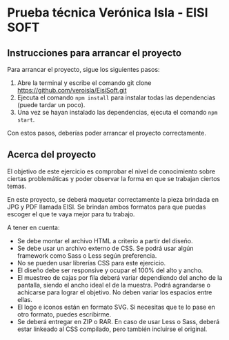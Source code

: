 # Prueba técnica Verónica Isla - EISI SOFT

## Instrucciones para arrancar el proyecto

Para arrancar el proyecto, sigue los siguientes pasos:

1. Abre la terminal y escribe el comando git clone https://github.com/veroisla/EisiSoft.git
2. Ejecuta el comando `npm install` para instalar todas las dependencias (puede
   tardar un poco).
3. Una vez se hayan instalado las dependencias, ejecuta el comando `npm start`.

Con estos pasos, deberías poder arrancar el proyecto correctamente.

## Acerca del proyecto

El objetivo de este ejercicio es comprobar el nivel de conocimiento sobre
ciertas problemáticas y poder observar la forma en que se trabajan ciertos
temas.

En este proyecto, se deberá maquetar correctamente la pieza brindada en JPG y
PDF llamada EISI. Se brindan ambos formatos para que puedas escoger el que te
vaya mejor para tu trabajo.

A tener en cuenta:

- Se debe montar el archivo HTML a criterio a partir del diseño.
- Se debe usar un archivo externo de CSS. Se podrá usar algún framework como
  Sass o Less según preferencia.
- No se pueden usar librerías CSS para este ejercicio.
- El diseño debe ser responsive y ocupar el 100% del alto y ancho.
- El muestreo de cajas por fila deberá variar dependiendo del ancho de la
  pantalla, siendo el ancho ideal el de la muestra. Podrá agrandarse o achicarse
  para lograr el objetivo. No deben variar los espacios entre ellas.
- El logo e iconos están en formato SVG. Si necesitas que te lo pase en otro
  formato, puedes escribirme.
- Se deberá entregar en ZIP o RAR. En caso de usar Less o Sass, deberá estar
  linkeado al CSS compilado, pero también incluirse el original.
